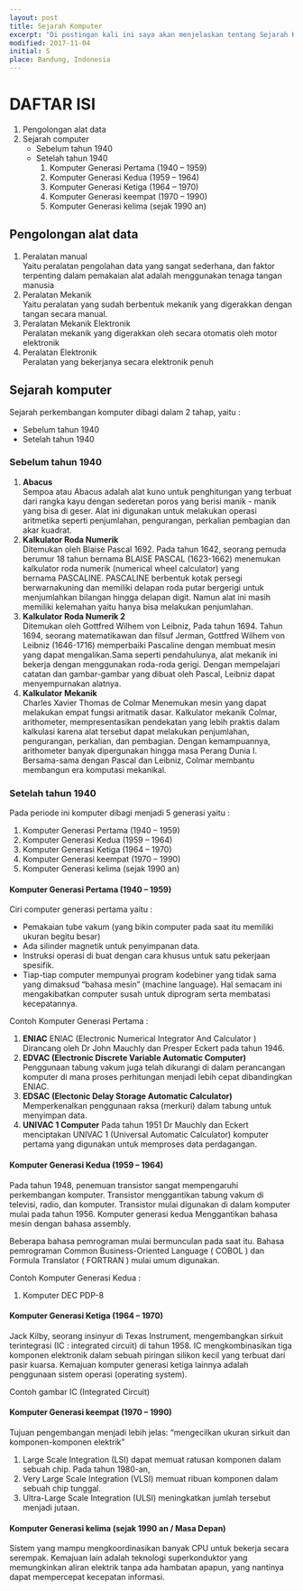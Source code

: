 ```yaml
---
layout: post
title: Sejarah Komputer
excerpt: "Di postingan kali ini saya akan menjelaskan tentang Sejarah Komputer."
modified: 2017-11-04
initial: S
place: Bandung, Indonesia
---
```


# DAFTAR ISI
1. Pengolongan alat data
2. Sejarah computer
	- Sebelum tahun 1940
	- Setelah tahun 1940	
		1. Komputer Generasi Pertama (1940 – 1959) 
		2. Komputer Generasi Kedua (1959 – 1964) 
		3. Komputer Generasi Ketiga (1964 – 1970) 
		4. Komputer Generasi keempat (1970 – 1990) 
		5. Komputer Generasi kelima (sejak 1990 an) 

## Pengolongan alat data

1. Peralatan manual  
	Yaitu peralatan pengolahan data yang sangat sederhana, dan faktor terpenting dalam pemakaian alat adalah menggunakan tenaga tangan manusia
2. Peralatan Mekanik  
	Yaitu peralatan yang sudah berbentuk mekanik yang digerakkan dengan tangan secara manual.
3. Peralatan Mekanik Elektronik  
	Peralatan mekanik yang digerakkan oleh secara otomatis oleh motor elektronik
4. Peralatan Elektronik  
	Peralatan yang bekerjanya secara elektronik penuh

## Sejarah komputer
Sejarah perkembangan komputer dibagi dalam 2 tahap, yaitu :  

* Sebelum tahun 1940
* Setelah tahun 1940

### Sebelum tahun 1940
1. **Abacus**  
	Sempoa atau Abacus adalah alat kuno untuk penghitungan yang terbuat dari rangka kayu dengan sederetan poros yang berisi manik - manik yang bisa di geser. Alat ini digunakan untuk melakukan operasi aritmetika seperti penjumlahan, pengurangan, perkalian pembagian dan akar kuadrat. 
2. **Kalkulator Roda Numerik**  
	Ditemukan oleh Blaise Pascal 1692. Pada tahun 1642, seorang pemuda berumur 18 tahun bernama BLAISE PASCAL (1623-1662) menemukan kalkulator roda numerik (numerical wheel calculator) yang bernama PASCALINE. PASCALINE berbentuk kotak persegi berwarnakuning dan memiliki delapan roda putar bergerigi untuk menjumlahkan bilangan hingga delapan digit. Namun alat ini masih memiliki kelemahan yaitu hanya bisa melakukan penjumlahan.
3. **Kalkulator Roda Numerik 2**  
	Ditemukan oleh Gottfred Wilhem von Leibniz, Pada tahun 1694. Tahun 1694, seorang matematikawan dan filsuf Jerman, Gottfred Wilhem von Leibniz (1646-1716) memperbaiki Pascaline dengan membuat mesin yang dapat mengalikan.Sama seperti pendahulunya, alat mekanik ini bekerja dengan menggunakan roda-roda gerigi. Dengan mempelajari catatan dan gambar-gambar yang dibuat oleh Pascal, Leibniz dapat menyempurnakan alatnya.
4. **Kalkulator Mekanik**  
	Charles Xavier Thomas de Colmar Menemukan mesin yang dapat melakukan empat fungsi aritmatik dasar. Kalkulator mekanik Colmar, arithometer, mempresentasikan pendekatan yang lebih praktis dalam kalkulasi karena alat tersebut dapat melakukan penjumlahan, pengurangan, perkalian, dan pembagian. Dengan kemampuannya, arithometer banyak dipergunakan hingga masa Perang Dunia I. Bersama-sama dengan Pascal dan Leibniz, Colmar membantu membangun era komputasi mekanikal.

### Setelah tahun 1940
Pada periode ini komputer dibagi menjadi 5 generasi yaitu :

1. Komputer Generasi Pertama (1940 – 1959) 
2. Komputer Generasi Kedua (1959 – 1964) 
3. Komputer Generasi Ketiga (1964 – 1970) 
4. Komputer Generasi keempat (1970 – 1990) 
5. Komputer Generasi kelima (sejak 1990 an) 

#### Komputer Generasi Pertama (1940 – 1959) 
Ciri computer generasi pertama yaitu :

* Pemakaian tube vakum (yang bikin computer pada saat itu memiliki ukuran begitu besar)
* Ada silinder magnetik untuk penyimpanan data. 
* Instruksi operasi di buat dengan cara khusus untuk satu pekerjaan spesifik. 
* Tiap-tiap computer mempunyai program kode­biner yang tidak sama yang dimaksud “bahasa mesin” (machine language). Hal semacam ini mengakibatkan computer susah untuk diprogram serta membatasi kecepatannya.

Contoh Komputer Generasi Pertama :

1. **ENIAC**
	ENIAC (Electronic Numerical Integrator And Calculator ) Dirancang oleh Dr John Mauchly dan Presper Eckert pada tahun 1946.
2. **EDVAC (Electronic Discrete Variable Automatic Computer)**
	Penggunaan tabung vakum juga telah dikurangi di dalam perancangan komputer di mana proses perhitungan menjadi lebih cepat dibandingkan ENIAC.
3. **EDSAC (Electonic Delay Storage Automatic Calculator)**
	Memperkenalkan penggunaan raksa (merkuri) dalam tabung untuk menyimpan data.
4. **UNIVAC 1 Computer**
	Pada tahun 1951 Dr Mauchly dan Eckert menciptakan UNIVAC 1 (Universal Automatic Calculator) komputer pertama yang digunakan untuk memproses data perdagangan.

#### Komputer Generasi Kedua (1959 – 1964) 
Pada tahun 1948, penemuan transistor sangat mempengaruhi perkembangan komputer. Transistor menggantikan tabung vakum di televisi, radio, dan komputer. Transistor mulai digunakan di dalam komputer mulai pada tahun 1956. Komputer generasi kedua Menggantikan bahasa mesin dengan bahasa assembly. 

Beberapa bahasa pemrograman mulai bermunculan pada saat itu. Bahasa pemrograman Common Business-Oriented Language ( COBOL ) dan Formula Translator ( FORTRAN ) mulai umum digunakan.

Contoh Komputer Generasi Kedua :

1. Komputer DEC PDP-8

#### Komputer Generasi Ketiga (1964 – 1970) 
Jack Kilby, seorang insinyur di Texas Instrument, mengembangkan sirkuit terintegrasi (IC : integrated circuit) di tahun 1958. IC mengkombinasikan tiga komponen elektronik dalam sebuah piringan silikon kecil yang terbuat dari pasir kuarsa. Kemajuan komputer generasi ketiga lainnya adalah penggunaan sistem operasi (operating system).

Contoh gambar IC (Integrated Circuit)

#### Komputer Generasi keempat (1970 – 1990) 
Tujuan pengembangan menjadi lebih jelas: “mengecilkan ukuran sirkuit dan komponen-komponen elektrik” 

1. Large Scale Integration (LSI) dapat memuat ratusan komponen dalam sebuah chip. Pada tahun 1980-an, 
2. Very Large Scale Integration (VLSI) memuat ribuan komponen dalam sebuah chip tunggal.
3. Ultra-Large Scale Integration (ULSI) meningkatkan jumlah tersebut menjadi jutaan.

#### Komputer Generasi kelima (sejak 1990 an / Masa Depan) 
Sistem yang mampu mengkoordinasikan banyak CPU untuk bekerja secara serempak. Kemajuan lain adalah teknologi superkonduktor yang memungkinkan aliran elektrik tanpa ada hambatan apapun, yang nantinya dapat mempercepat kecepatan informasi.